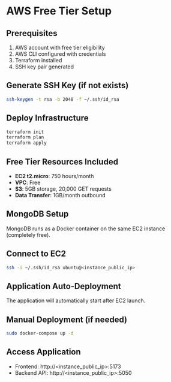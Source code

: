 # AWS Free Tier Setup

## Prerequisites
1. AWS account with free tier eligibility
2. AWS CLI configured with credentials
3. Terraform installed
4. SSH key pair generated

## Generate SSH Key (if not exists)
```bash
ssh-keygen -t rsa -b 2048 -f ~/.ssh/id_rsa
```

## Deploy Infrastructure
```bash
terraform init
terraform plan
terraform apply
```

## Free Tier Resources Included
- **EC2 t2.micro**: 750 hours/month
- **VPC**: Free
- **S3**: 5GB storage, 20,000 GET requests
- **Data Transfer**: 1GB/month outbound

## MongoDB Setup
MongoDB runs as a Docker container on the same EC2 instance (completely free).

## Connect to EC2
```bash
ssh -i ~/.ssh/id_rsa ubuntu@<instance_public_ip>
```

## Application Auto-Deployment
The application will automatically start after EC2 launch.

## Manual Deployment (if needed)
```bash
sudo docker-compose up -d
```

## Access Application
- Frontend: http://<instance_public_ip>:5173
- Backend API: http://<instance_public_ip>:5050